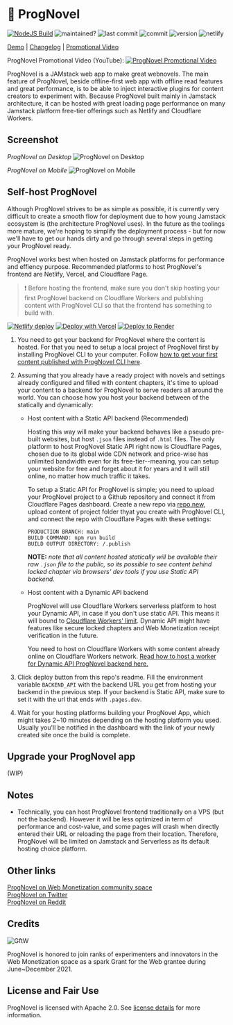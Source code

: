 # 🚀 ProgNovel

[![NodeJS Build](https://github.com/prognoveljs/prognovel-app/actions/workflows/nodejs.yml/badge.svg)](https://github.com/prognoveljs/prognovel-app/actions/workflows/nodejs.yml)
![maintained?](https://img.shields.io/badge/maintained%3F-yes-green.svg)
![last commit](https://img.shields.io/github/last-commit/prognoveljs/prognovel-app/develop)
![commit](https://img.shields.io/github/commit-activity/m/prognoveljs/prognovel-app/develop)
![version](https://img.shields.io/github/package-json/v/prognoveljs/prognovel-app)
![netlify](https://img.shields.io/netlify/da504f88-e78c-4e63-bed4-52ebf13860b2)

[Demo](https://demo.prognovel.com) | [Changelog](CHANGELOG.md) | [Promotional Video](https://youtu.be/4nBUq1638zk)

ProgNovel Promotional Video (YouTube):
[![ProgNovel Promotional Video](images/pv-screenshot.png)](https://youtu.be/4nBUq1638zk)

ProgNovel is a JAMstack web app to make great webnovels. The main feature of ProgNovel, beside offline-first
web app with offline read features and great performance, is to be able to inject interactive plugins
for content creators to experiment with. Because ProgNovel built mainly in Jamstack architecture, it can be hosted with great loading page performance on many Jamstack platform free-tier offerings such as Netlify and Cloudflare Workers.

## Screenshot

_ProgNovel on Desktop_
![ProgNovel on Desktop](images/prognovel-desktop-new.jpg "ProgNovel on Desktop")

_ProgNovel on Mobile_
![ProgNovel on Mobile](images/prognovel-mobile.jpg "ProgNovel on Mobile")

## Self-host ProgNovel

Although ProgNovel strives to be as simple as possible, it is currently very difficult to create a smooth flow for deployment due to how young Jamstack ecosystem is (the architecture ProgNovel uses). In the future as the toolings more mature, we're hoping to simplify the deployment process - but for now we'll have to get our hands dirty and go through several steps in getting your ProgNovel ready.

ProgNovel works best when hosted on Jamstack platforms for performance and effiency purpose. Recommended platforms to host ProgNovel's frontend are Netlify, Vercel, and Cloudflare Page.

> ❗ Before hosting the frontend, make sure you don't skip hosting your first ProgNovel backend on Cloudflare Workers and publishing content with ProgNovel CLI so that the frontend has something to build with.

[![Netlify deploy](https://www.netlify.com/img/deploy/button.svg)](https://app.netlify.com/start/deploy?repository=https://github.com/prognoveljs/prognovel-app#BACKEND_API=https://prognovel-api.YOUR-CF-WORKERS-ACCOUNT.workers.dev)
[![Deploy with Vercel](https://vercel.com/button)](https://vercel.com/new/clone?repository-url=https%3A%2F%2Fgithub.com%2Fprognoveljs%2Fprognovel-app&env=BACKEND_API&envDescription=Connect%20your%20ProgNovel%20App%20frontend%20with%20an%20existing%20backend.&envLink=https%3A%2F%2Fgithub.com%2Fprognoveljs%2Fprognovel-workers&project-name=prognovel-app&repo-name=my-prognovel-app&redirect-url=https%3A%2F%2Fgithub.com%2Fprognoveljs%2Fprognovel-app&demo-title=ProgNovel%20App&demo-description=The%20next-generation%20web%20app%20to%20hose%20webnovels.&demo-url=https%3A%2F%2Fdemo.prognovel.com&demo-image=https%3A%2F%2Fprognovel-static.b-cdn.net%2Fprognovel-static-images%2Fprognovel-new-ss.png)
[![Deploy to Render](https://render.com/images/deploy-to-render-button.svg)](https://render.com/deploy?repo=https://github.com/prognoveljs/prognovel-app)

1. You need to get your backend for ProgNovel where the content is hosted. For that you need to setup a local project of ProgNovel first by installing ProgNovel CLI to your computer. Follow [how to get your first content published with ProgNovel CLI here](https://github.com/prognoveljs/prognovel-cli).
2. Assuming that you already have a ready project with novels and settings already configured and filled with content chapters, it's time to upload your content to a backend for ProgNovel to serve readers all around the world. You can choose how you host your backend between of the statically and dynamically:

   - Host content with a Static API backend (Recommended)

     Hosting this way will make your backend behaves like a pseudo pre-built websites, but host `.json` files instead of `.html` files. The only platform to host ProgNovel Static API right now is Cloudflare Pages, chosen due to its global wide CDN network and price-wise has unlimited bandwidth even for its free-tier--meaning, you can setup your website for free and forget about it for years and it will still online, no matter how much traffic it takes.

     To setup a Static API for ProgNovel is simple; you need to upload your ProgNovel project to a Github repository and connect it from Cloudflare Pages dashboard. Create a new repo via [repo.new](https://repo.new/), upload content of project folder thyat you create with ProgNovel CLI, and connect the repo with Cloudflare Pages with these settings:

     ```
     PRODUCTION BRANCH: main
     BUILD COMMAND: npm run build
     BUILD OUTPUT DIRECTORY: /.publish
     ```

     **NOTE:** _note that all content hosted statically will be available their raw `.json` file to the public, so its possible to see content behind locked chapter via browsers' dev tools if you use Static API backend._

   - Host content with a Dynamic API backend

     ProgNovel will use Cloudflare Workers serverless platform to host your Dynamic API, in case if you don't use static API. This means it will bound to [Cloudflare Workers' limit](https://developers.cloudflare.com/workers/platform/limits/#worker-limits). Dynamic API might have features like secure locked chapters and Web Monetization receipt verification in the future.

     You need to host on Cloudflare Workers with some content already online on Cloudflare Workers network. [Read how to host a worker for Dynamic API ProgNovel backend here.](https://github.com/prognoveljs/prognovel-workers)

3. Click deploy button from this repo's readme. Fill the environment variable `BACKEND_API` with the backend URL you get from hosting your backend in the previous step. If your backend is Static API, make sure to set it with the url that ends with `.pages.dev`.

4. Wait for your hosting platforms building your ProgNovel App, which might takes 2~10 minutes depending on the hosting platform you used. Usually you'll be notified in the dashboard with the link of your newly created site once the build is complete.

## Upgrade your ProgNovel app

(WIP)

## Notes

- Technically, you can host ProgNovel frontend traditionally on a VPS (but not the backend). However it will be less optimized in term of performance and cost-value, and some pages will crash when directly entered their URL or reloading the page from their location. Therefore, ProgNovel will be limited on Jamstack and Serverless as its default hosting choice platform.

## Other links

[ProgNovel on Web Monetization community space](https://community.interledger.org/prognovel)<br/>
[ProgNovel on Twitter](https://twitter.com/ProgNovel)<br/>
[ProgNovel on Reddit](https://www.reddit.com/r/prognovel)

## Credits

![GftW](images/gftw.jpg)

ProgNovel is honored to join ranks of experimenters and innovators in the Web Monetization space as a spark Grant for the Web grantee during June~December 2021.

## License and Fair Use

ProgNovel is licensed with Apache 2.0. See [license details](LICENSE.md) for more information.
